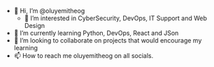 - 👋 Hi, I’m @oluyemitheog
  - 👀 I’m interested in CyberSecurity, DevOps, IT Support and Web Design
- 🌱 I’m currently learning Python, DevOps, React and JSon
- 💞️ I’m looking to collaborate on projects that would encourage my learning
- 📫 How to reach me oluyemitheog on all socials.

<!---
oluyemitheog/oluyemitheog is a ✨ special ✨ repository because its `README.md` (this file) appears on your GitHub profile.
You can click the Preview link to take a look at your changes.
--->
